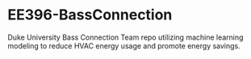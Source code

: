# EE396-BassConnection
Duke University Bass Connection Team repo utilizing machine learning modeling to reduce HVAC energy usage and promote energy savings.
